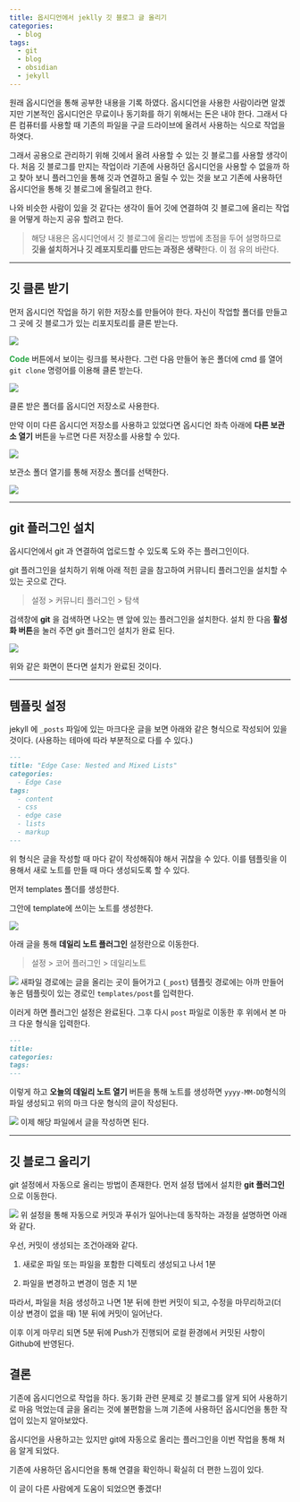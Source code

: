 ```yaml
---
title: 옵시디언에서 jeklly 깃 블로그 글 올리기
categories:
  - blog
tags:
  - git
  - blog
  - obsidian
  - jekyll
---
```

원래 옵시디언을 통해 공부한 내용을 기록 하였다. 옵시디언을 사용한 사람이라면 알겠지만 기본적인 옵시디언은 무료이나 동기화를 하기 위해서는 돈은 내야 한다. 그래서 다른 컴퓨터를 사용할 때 기존의 파일을 구글 드라이브에 올려서 사용하는 식으로 작업을 하엿다.

그래서 공용으로 관리하기 위해 깃에서 올려 사용할 수 있는 깃 블로그를 사용할 생각이다. 처음 깃 블로그를 만지는 작업이라 기존에 사용하던 옵시디언을 사용할 수 없을까 하고 찾아 보니 플러그인을 통해 깃과 연결하고 올릴 수 있는 것을 보고 기존에 사용하던 옵시디언을 통해 깃 블로그에 올릴려고 한다.

나와 비슷한 사람이 있을 것 같다는 생각이 들어 깃에 연결하여 깃 블로그에 올리는 작업을 어떻게 하는지 공유 할려고 한다.

> 해당 내용은 옵시디언에서 깃 블로그에 올리는 방법에 초점을 두어 설명하므로 **깃을 설치하거나 깃 레포지토리를 만드는 과정은 생략**한다. 이 점 유의 바란다.

***
## 깃 클론 받기
먼저 옵시디언 작업을 하기 위한 저장소를 만들어야 한다.
자신이 작업할 폴더를 만들고 그 곳에 깃 블로그가 있는 리포지토리를 클론 받는다.

![](/assets/images/post/Pasted%20image%2020240421004419.png)

**<font color= '#28a745'>Code</font>** 버튼에서 보이는 링크를 복사한다. 
그런 다음 만들어 놓은 폴더에 cmd 를 열어 `git clone` 명령어를 이용해 클론 받는다.

![](/assets/images/post/Pasted%20image%2020240421005007.png)

클론 받은 폴더를 옵시디언 저장소로 사용한다.

만약 이미 다른 옵시디언 저장소를 사용하고 있었다면 옵시디언 좌측 아래에 **다른 보관소 열기** 버튼을 누르면 다른 저장소를 사용할 수 있다.

![](/assets/images/post/other_store.png)

보관소 폴더 열기를 통해 저장소 폴더를 선택한다.

![](/assets/images/post/import.png)

***
## git 플러그인 설치

옵시디언에서 git 과 연결하여 업로드할 수 있도록 도와 주는 플러그인이다.

git 플러그인을 설치하기 위해 아래 적힌 글을 참고하여 커뮤니티 플러그인을 설치할 수 있는 곳으로 간다.

> 설정 > 커뮤니티 플러그인 > 탐색

검색창에 **git** 을 검색하면 나오는 맨 앞에 있는 플러그인을 설치한다.
설치 한 다음 **활성화 버튼**을 눌러 주면 git 플러그인 설치가 완료 된다.

![](/assets/images/post/Pasted%20image%2020240421010507.png)

위와 같은 화면이 뜬다면 설치가 완료된 것이다.

***

## 템플릿 설정
jekyll 에 `_posts` 파일에 있는 마크다운 글을 보면 아래와 같은 형식으로 작성되어 있을 것이다.  (사용하는 테마에 따라 부분적으로 다를 수 있다.)

```markdown
---
title: "Edge Case: Nested and Mixed Lists"
categories:
  - Edge Case
tags:
  - content
  - css
  - edge case
  - lists
  - markup
---
```

위 형식은 글을 작성할 때 마다 같이 작성해줘야 해서 귀찮을 수 있다. 
이를 템플릿을 이용해서 새로 노트를 만들 때 마다 생성되도록 할 수 있다.

먼저 templates 폴더를 생성한다.

그안에 template에 쓰이는 노트를 생성한다.

![](/assets/images/post/Pasted%20image%2020240421011411.png)

아래 글을 통해 **데일리 노트 플러그인** 설정란으로 이동한다.

> 설정 > 코어 플러그인 > 데일리노트

![](/assets/images/post/Pasted%20image%2020240421011320.png)
새파일 경로에는 글을 올리는 곳이 들어가고 (`_post`) 템플릿 경로에는 아까 만들어 놓은 템플릿이 있는 경로인 `templates/post`를 입력한다.

이러게 하면 플러그인 설정은 완료된다.
그후 다시 `post` 파일로 이동한 후 위에서 본 마크 다운 형식을 입력한다.

```markdown
---
title:
categories:
tags:
---
```

이렇게 하고 **오늘의 데일리 노트 열기** 버튼을 통해 노트를 생성하면 `yyyy-MM-DD`형식의 파일 생성되고 위의 마크 다운 형식의 글이 작성된다.

![](/assets/images/post/Pasted%20image%2020240421011858.png)
이제 해당 파일에서 글을 작성하면 된다.

***
## 깃 블로그 올리기

git 설정에서 자동으로 올리는 방법이 존재한다.
먼저 설정 탭에서 설치한 **git 플러그인**으로 이동한다.

![](/assets/images/post/Pasted%20image%2020240421012547.png)
위 설정을 통해 자동으로 커밋과 푸쉬가 일어나는데 동작하는 과정을 설명하면 아래와 같다.

우선, 커밋이 생성되는 조건아래와 같다.

1. 새로운 파일 또는 파일을 포함한 디렉토리 생성되고 나서 1분

2. 파일을 변경하고 변경이 멈춘 지 1분

따라서, 파일을 처음 생성하고 나면 1분 뒤에 한번 커밋이 되고, 수정을 마무리하고(더 이상 변경이 없을 때) 1분 뒤에 커밋이 일어난다.

이후 이게 마무리 되면 5분 뒤에 Push가 진행되어 로컬 환경에서 커밋된 사항이 Github에 반영된다.

## 결론
기존에 옵시디언으로 작업을 하다. 동기화 관련 문제로 깃 블로그를 알게 되어 사용하기로 마음 먹었는데 글을 올리는 것에 불편함을 느껴 기존에 사용하던 옵시디언을 통한 작업이 있는지 알아보았다. 

옵시디언을 사용하고는 있지만 git에 자동으로 올리는 플러그인을 이번 작업을 통해 처음 알게 되었다.

기존에 사용하던 옵시디언을 통해 연결을 확인하니 확실히 더 편한 느낌이 있다. 

이 글이 다른 사람에게 도움이 되었으면 좋겠다!


